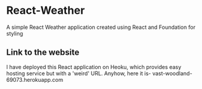 # React-Weather
A simple React Weather application created using React and Foundation for styling

## Link to the website
I have deployed this React application on Heoku, which provides easy hosting service but with a 'weird' URL. 
Anyhow, here it is-
                vast-woodland-69073.herokuapp.com
